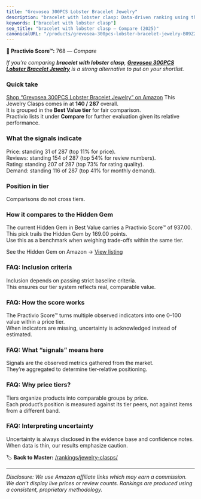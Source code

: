 ```yaml
---
title: "Grevosea 300PCS Lobster Bracelet Jewelry"
description: "bracelet with lobster clasp: Data-driven ranking using the Practivio Score™. Positioned by quality, value, demand, findability, momentum."
keywords: ["bracelet with lobster clasp"]
seo_title: "bracelet with lobster clasp — Compare (2025)"
canonicalURL: "/products/grevosea-300pcs-lobster-bracelet-jewelry-B09Z2V5QMD/"
---
```


**🛒 Practivio Score™:** 768 — _Compare_


*If you're comparing **bracelet with lobster clasp**, **[Grevosea 300PCS Lobster Bracelet Jewelry](https://www.amazon.com/dp/B09Z2V5QMD?tag=practivio-20)** is a strong alternative to put on your shortlist.*
### Quick take
[Shop “Grevosea 300PCS Lobster Bracelet Jewelry” on Amazon](https://www.amazon.com/dp/B09Z2V5QMD?tag=practivio-20)
This Jewelry Clasps comes in at **140 / 287** overall.  
It is grouped in the **Best Value tier** for fair comparison.  
Practivio lists it under **Compare** for further evaluation given its relative performance.

### What the signals indicate
Price: standing 31 of 287 (top 11% for price).  
Reviews: standing 154 of 287 (top 54% for review numbers).  
Rating: standing 207 of 287 (top 73% for rating quality).  
Demand: standing 116 of 287 (top 41% for monthly demand).

### Position in tier
Comparisons do not cross tiers.

### How it compares to the Hidden Gem
The current Hidden Gem in Best Value carries a Practivio Score™ of 937.00.  
This pick trails the Hidden Gem by 169.00 points.  
Use this as a benchmark when weighing trade-offs within the same tier.  

See the Hidden Gem on Amazon → [View listing](https://www.amazon.com/dp/B07VH4JMMQ?tag=practivio-20)

### FAQ: Inclusion criteria
Inclusion depends on passing strict baseline criteria.  
This ensures our tier system reflects real, comparable value.

### FAQ: How the score works
The Practivio Score™ turns multiple observed indicators into one 0–100 value within a price tier.  
When indicators are missing, uncertainty is acknowledged instead of estimated.

### FAQ: What “signals” means here
Signals are the observed metrics gathered from the market.  
They’re aggregated to determine tier-relative positioning.

### FAQ: Why price tiers?
Tiers organize products into comparable groups by price.  
Each product’s position is measured against its tier peers, not against items from a different band.

### FAQ: Interpreting uncertainty
Uncertainty is always disclosed in the evidence base and confidence notes.  
When data is thin, our results emphasize caution.

<!-- Missing template for Compare/CompareWithinPriceClass -->


🏷️ **Back to Master:** [/rankings/jewelry-clasps/](/rankings/jewelry-clasps/)

---
_Disclosure: We use Amazon affiliate links which may earn a commission. We don’t display live prices or review counts. Rankings are produced using a consistent, proprietary methodology._
